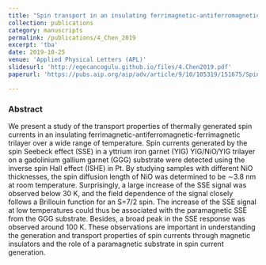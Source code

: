 ```yaml
---
title: "Spin transport in an insulating ferrimagnetic-antiferromagnetic-ferrimagnetic trilayer as a function of temperature"
collection: publications
category: manuscripts
permalink: /publications/4_Chen_2019
excerpt: 'tba'
date: 2019-10-25
venue: 'Applied Physical Letters (APL)'
slidesurl: 'http://egecancogulu.github.io/files/4.Chen2019.pdf'
paperurl: 'https://pubs.aip.org/aip/adv/article/9/10/105319/151675/Spin-transport-in-an-insulating-ferrimagnetic'

---
```

### Abstract 
We present a study of the transport properties of thermally generated spin currents in an insulating ferrimagnetic-antiferromagnetic-ferrimagnetic trilayer over a wide range of temperature. Spin currents generated by the spin Seebeck effect (SSE) in a yttrium iron garnet (YIG) YIG/NiO/YIG trilayer on a gadolinium gallium garnet (GGG) substrate were detected using the inverse spin Hall effect (ISHE) in Pt. By studying samples with different NiO thicknesses, the spin diffusion length of NiO was determined to be ∼3.8 nm at room temperature. Surprisingly, a large increase of the SSE signal was observed below 30 K, and the field dependence of the signal closely follows a Brillouin function for an S=7/2 spin. The increase of the SSE signal at low temperatures could thus be associated with the paramagnetic SSE from the GGG substrate. Besides, a broad peak in the SSE response was observed around 100 K. These observations are important in understanding the generation and transport properties of spin currents through magnetic insulators and the role of a paramagnetic substrate in spin current generation.